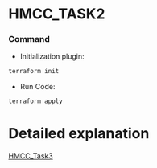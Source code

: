 # HMCC_TASK2

### Command
* Initialization plugin:
```bash
terraform init
```
* Run Code:
```bash
terraform apply
```

# Detailed explanation 
[HMCC_Task3](https://medium.com/@rootritesh64/deploy-webserver-on-aws-using-efs-cloudfront-jenkins-f945fce2f8ba)

